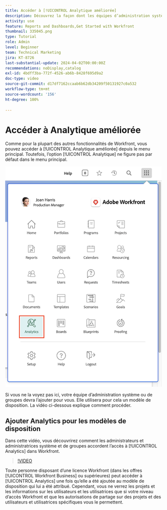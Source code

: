```yaml
---
title: Accéder à [!UICONTROL Analytique améliorée]
description: Découvrez la façon dont les équipes d’administration système et de groupes accordent l’accès à [!UICONTROL Analytique améliorée] via un modèle de disposition.
activity: use
feature: Reports and Dashboards,Get Started with Workfront
thumbnail: 335045.png
type: Tutorial
role: Admin
level: Beginner
team: Technical Marketing
jira: KT-8726
last-substantial-update: 2024-04-02T00:00:00Z
recommendations: noDisplay,catalog
exl-id: 4bdff3ba-772f-4526-ab6b-8428f695d9a2
doc-type: video
source-git-commit: d17df7162ccaab6b62db34209f50131927c0a532
workflow-type: tm+mt
source-wordcount: '156'
ht-degree: 100%

---
```



# Accéder à Analytique améliorée

Comme pour la plupart des autres fonctionnalités de Workfront, vous pouvez accéder à [!UICONTROL Analytique améliorée] depuis le menu principal. Toutefois, l’option [!UICONTROL Analytique] ne figure pas par défaut dans le menu principal.

![Image du menu principal](assets/analytics-on-main-menu.png)

Si vous ne la voyez pas ici, votre équipe d’administration système ou de groupes devra l’ajouter pour vous. Elle utilisera pour cela un modèle de disposition. La vidéo ci-dessous explique comment procéder.


## Ajouter Analytics pour les modèles de disposition

Dans cette vidéo, vous découvrirez comment les administrateurs et administratrices système et de groupes accordent l’accès à [!UICONTROL Analytics] dans Workfront.


>[!VIDEO](https://video.tv.adobe.com/v/335045/?quality=12&learn=on&enablevpops)

Toute personne disposant d’une licence Workfront (dans les offres [!UICONTROL Workfront Business] ou supérieures) peut accéder à [!UICONTROL Analytics] une fois qu’elle a été ajoutée au modèle de disposition qui lui a été attribué. Cependant, vous ne verrez les projets et les informations sur les utilisateurs et les utilisatrices que si votre niveau d’accès Workfront et que les autorisations de partage sur des projets et des utilisateurs et utilisatrices spécifiques vous le permettent.
